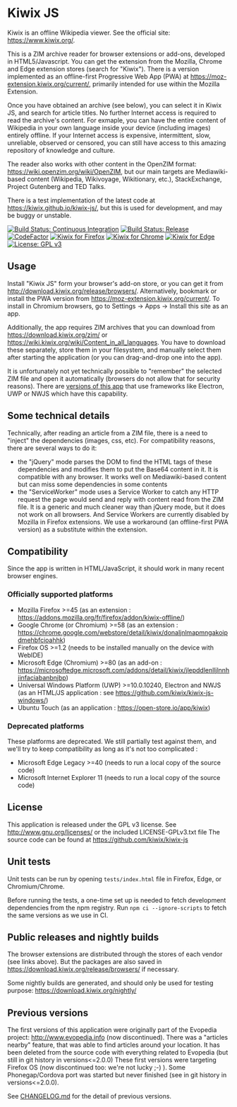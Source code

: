 # Kiwix JS

Kiwix is an offline Wikipedia viewer. See the official site: https://www.kiwix.org/.

This is a ZIM archive reader for browser extensions or add-ons, developed in HTML5/Javascript. You can get the extension from the Mozilla,
Chrome and Edge extension stores (search for "Kiwix"). There is a version implemented as an offline-first Progressive Web App (PWA) at
https://moz-extension.kiwix.org/current/, primarily intended for use within the Mozilla Extension.

Once you have obtained an archive (see below), you can select it in Kiwix JS, and search for article titles. No further Internet access is required to
read the archive's content. For exmaple, you can have the entire content of Wikipedia in your own language inside your device (including images)
entirely offline. If your Internet access is expensive, intermittent, slow, unreliable, observed or censored, you can still have access to this amazing repository of knowledge and culture.

The reader also works with other content in the OpenZIM format: https://wiki.openzim.org/wiki/OpenZIM, but our main targets are Mediawiki-based content
(Wikipedia, Wikivoyage, Wikitionary, etc.), StackExchange, Project Gutenberg and TED Talks.

There is a test implementation of the latest code at https://kiwix.github.io/kiwix-js/, but this is used for development, and may be buggy or unstable.

[![Build Status: Continuous Integration](https://github.com/kiwix/kiwix-js/workflows/CI/badge.svg?query=branch%3Amaster)](https://github.com/kiwix/kiwix-js/actions?query=branch%3Amaster)
[![Build Status: Release](https://github.com/kiwix/kiwix-js/workflows/Release/badge.svg?query=branch%3Amaster)](https://github.com/kiwix/kiwix-js/actions?query=branch%3Amaster)
[![CodeFactor](https://www.codefactor.io/repository/github/kiwix/kiwix-js/badge)](https://www.codefactor.io/repository/github/kiwix/kiwix-js)
[![Kiwix for Firefox](https://img.shields.io/amo/v/kiwix-offline?label=Kiwix%20for%20Firefox)](https://addons.mozilla.org/fr/firefox/addon/kiwix-offline/)
[![Kiwix for Chrome](https://img.shields.io/chrome-web-store/v/donaljnlmapmngakoipdmehbfcioahhk?label=Kiwix%20for%20Chrome)](https://chrome.google.com/webstore/detail/kiwix/donaljnlmapmngakoipdmehbfcioahhk)
[![Kiwix for Edge](https://img.shields.io/badge/dynamic/json?label=Kiwix%20for%20Edge&prefix=v&query=%24.version&url=https%3A%2F%2Fmicrosoftedge.microsoft.com%2Faddons%2Fgetproductdetailsbycrxid%2Fjlepddlenlljlnnhjinfaciabanbnjbp)](https://microsoftedge.microsoft.com/addons/detail/kiwix/jlepddlenlljlnnhjinfaciabanbnjbp)
[![License: GPL v3](https://img.shields.io/badge/License-GPLv3-blue.svg)](https://www.gnu.org/licenses/gpl-3.0)

## Usage

Install "Kiwix JS" form your browser's add-on store, or you can get it from http://download.kiwix.org/release/browsers/. Alternatively, bookmark or
install the PWA version from https://moz-extension.kiwix.org/current/. To install in Chromium browsers, go to Settings -> Apps -> Install this site as
an app. 

Additionally, the app requires ZIM archives that you can download from https://download.kiwix.org/zim/ or
https://wiki.kiwix.org/wiki/Content_in_all_languages. You have to download these separately, store them in your filesystem, and manually select them
after starting the application (or you can drag-and-drop one into the app).

It is unfortunately not yet technically possible to "remember" the selected ZIM file and open it automatically (browsers do not allow that for security
reasons). There are [versions of this app](https://www.kiwix.org/en/download/) that use frameworks like Electron, UWP or NWJS which have this
capability. 

## Some technical details

Technically, after reading an article from a ZIM file, there is a need to "inject" the dependencies (images, css, etc). For compatibility reasons, there are several ways to do it:

- the "jQuery" mode parses the DOM to find the HTML tags of these dependencies and modifies them to put the Base64 content in it. It is compatible with
any browser. It works well on Mediawiki-based content but can miss some dependencies in some contents
- the "ServiceWorker" mode uses a Service Worker to catch any HTTP request the page would send and reply with content read from the ZIM file. It is a
generic and much cleaner way than jQuery mode, but it does not work on all browsers. And Service Workers are currently disabled by Mozilla in Firefox
extensions. We use a workaround (an offline-first PWA version) as a substitute within the extension.

## Compatibility

Since the app is written in HTML/JavaScript, it should work in many recent browser engines.

### Officially supported platforms

- Mozilla Firefox >=45 (as an extension : https://addons.mozilla.org/fr/firefox/addon/kiwix-offline/)
- Google Chrome (or Chromium) >=58 (as an extension : https://chrome.google.com/webstore/detail/kiwix/donaljnlmapmngakoipdmehbfcioahhk)
- Firefox OS >=1.2 (needs to be installed manually on the device with WebIDE)
- Microsoft Edge (Chromium) >=80 (as an add-on : https://microsoftedge.microsoft.com/addons/detail/kiwix/jlepddlenlljlnnhjinfaciabanbnjbp)
- Universal Windows Platform (UWP) >=10.0.10240, Electron and NWJS (as an HTML/JS application : see https://github.com/kiwix/kiwix-js-windows/)
- Ubuntu Touch (as an application : https://open-store.io/app/kiwix)

### Deprecated platforms

These platforms are deprecated. We still partially test against them, and we'll try to keep compatibility as long as it's not too complicated :

- Microsoft Edge Legacy >=40 (needs to run a local copy of the source code)
- Microsoft Internet Explorer 11 (needs to run a local copy of the source code)

## License

This application is released under the GPL v3 license. See http://www.gnu.org/licenses/ or the included LICENSE-GPLv3.txt file
The source code can be found at https://github.com/kiwix/kiwix-js

## Unit tests

Unit tests can be run by opening `tests/index.html` file in Firefox, Edge, or Chromium/Chrome.

Before running the tests, a one-time set up is needed to fetch development dependencies from the npm registry. Run `npm ci --ignore-scripts` to fetch the same versions as we use in CI.

## Public releases and nightly builds

The browser extensions are distributed through the stores of each vendor (see links above). But the packages are also saved in https://download.kiwix.org/release/browsers/ if necessary.

Some nightly builds are generated, and should only be used for testing purpose: https://download.kiwix.org/nightly/

## Previous versions

The first versions of this application were originally part of the Evopedia project: http://www.evopedia.info (now discontinued). There was a "articles nearby" feature, that was able to find articles around your location. It has been deleted from the source code with everything related to Evopedia (but still in git history in versions<=2.0.0)
These first versions were targeting Firefox OS (now discontinued too: we're not lucky ;-) ).
Some Phonegap/Cordova port was started but never finished (see in git history in versions<=2.0.0).

See [CHANGELOG.md](CHANGELOG.md) for the detail of previous versions.
